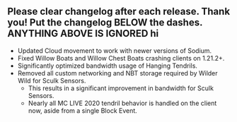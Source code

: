 Please clear changelog after each release.
Thank you!
Put the changelog BELOW the dashes. ANYTHING ABOVE IS IGNORED
hi
-----------------
- Updated Cloud movement to work with newer versions of Sodium.
- Fixed Willow Boats and Willow Chest Boats crashing clients on 1.21.2+.
- Significantly optimized bandwidth usage of Hanging Tendrils.
- Removed all custom networking and NBT storage required by Wilder Wild for Sculk Sensors.
  - This results in a significant improvement in bandwidth for Sculk Sensors.
  - Nearly all MC LIVE 2020 tendril behavior is handled on the client now, aside from a single Block Event.

